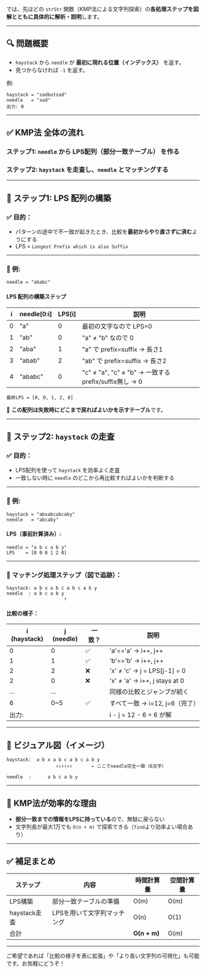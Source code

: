 では、先ほどの `strStr` 関数（KMP法による文字列探索）の**各処理ステップを図解とともに具体的に解析・説明**します。

---

## 🔍 **問題概要**

- `haystack` から `needle` が **最初に現れる位置（インデックス）** を返す。
- 見つからなければ `-1` を返す。

例:

```
haystack = "sadbutsad"
needle   = "sad"
出力: 0
```

---

## ✅ **KMP法 全体の流れ**

### ステップ1: `needle` から **LPS配列（部分一致テーブル）** を作る

### ステップ2: `haystack` を走査し、`needle` とマッチングする

---

## 📘 ステップ1: LPS 配列の構築

### ✅ 目的：

- パターンの途中で不一致が起きたとき、比較を**最初からやり直さずに済む**ようにする
- LPS = `Longest Prefix which is also Suffix`

---

### 🎯 例:

```text
needle = "ababc"
```

#### LPS 配列の構築ステップ

| i   | needle\[0\:i] | LPS\[i] | 説明                                                  |
| --- | ------------- | ------- | ----------------------------------------------------- |
| 0   | "a"           | 0       | 最初の文字なので LPS=0                                |
| 1   | "ab"          | 0       | "a" ≠ "b" なので 0                                    |
| 2   | "aba"         | 1       | "a" で prefix=suffix -> 長さ1                         |
| 3   | "abab"        | 2       | "ab" で prefix=suffix -> 長さ2                        |
| 4   | "ababc"       | 0       | "c" ≠ "a", "c" ≠ "b" -> 一致するprefix/suffix無し → 0 |

```
最終LPS = [0, 0, 1, 2, 0]
```

📌 **この配列は失敗時にどこまで戻ればよいかを示すテーブル**です。

---

## 📘 ステップ2: `haystack` の走査

### ✅ 目的：

- LPS配列を使って `haystack` を効率よく走査
- 一致しない時に `needle` のどこから再比較すればよいかを判断する

---

### 🎯 例:

```text
haystack = "abxabcabcaby"
needle   = "abcaby"
```

#### LPS（事前計算済み）:

```
needle = "a b c a b y"
LPS    = [0 0 0 1 2 0]
```

---

### 🔄 マッチング処理ステップ（図で追跡）：

```text
haystack: a b x a b c a b c a b y
needle  : a b c a b y
                     ↑
```

#### 比較の様子：

| i (haystack) | j (needle) | 一致？ | 説明                           |
| ------------ | ---------- | ------ | ------------------------------ |
| 0            | 0          | ✅     | 'a'=='a' → i++, j++            |
| 1            | 1          | ✅     | 'b'=='b' → i++, j++            |
| 2            | 2          | ❌     | 'x' ≠ 'c' → j = LPS\[j-1] = 0  |
| 2            | 0          | ❌     | 'x' ≠ 'a' → i++, j stays at 0  |
| ...          | ...        |        | 同様の比較とジャンプが続く     |
| 6            | 0\~5       | ✅     | すべて一致 → i=12, j=6（完了） |
| 出力:        |            |        | i - j = 12 - 6 = 6 が解        |

---

## 🎯 ビジュアル図（イメージ）

```
haystack:  a b x a b c a b c a b y
                  ↑↑↑↑↑↑       ← ここでneedle完全一致（6文字）

needle  :      a b c a b y
```

---

## 🧠 KMP法が効率的な理由

- **部分一致までの情報をLPSに持っている**ので、無駄に戻らない
- 文字列長が最大1万でも `O(n + m)` で探索できる（`find`より効率よい場合あり）

---

## ✅ 補足まとめ

| ステップ     | 内容                        | 時間計算量   | 空間計算量 |
| ------------ | --------------------------- | ------------ | ---------- |
| LPS構築      | 部分一致テーブルの準備      | O(m)         | O(m)       |
| haystack走査 | LPSを用いて文字列マッチング | O(n)         | O(1)       |
| 合計         |                             | **O(n + m)** | O(m)       |

---

ご希望であれば「比較の様子を表に拡張」や「より長い文字列の可視化」も可能です。お気軽にどうぞ！
